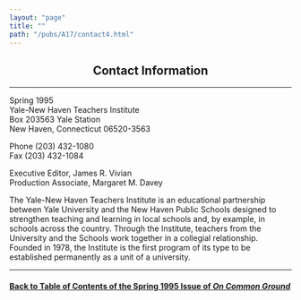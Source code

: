 ```yaml
---
layout: "page"
title: ""
path: "/pubs/A17/contact4.html"
---
```

<main>
<center><h2>Contact Information
</h2></center>
<hr/>
Spring  1995<br/>
Yale-New Haven Teachers Institute
<br/>Box 203563 Yale Station
<br/>New Haven, Connecticut 06520-3563
<p>
Phone (203) 432-1080
<br/>Fax (203) 432-1084
</p><p>
Executive Editor, James R. Vivian
<br/>Production Associate, Margaret M. Davey
</p><p>
The Yale-New Haven Teachers Institute is an educational partnership
between Yale University and the New Haven Public Schools designed to
strengthen teaching and learning in local schools and, by example, in
schools across the country.  Through the Institute, teachers from the
University and the Schools work together in a collegial relationship.
Founded in 1978, the Institute is the first program of its type to be
established permanently as a unit of a university.
</p><hr/>
<h4><a href="/pubs/A17/">Back to
Table of Contents of the Spring 1995 Issue of <i>On Common
Ground</i></a>
</h4>
</main>
